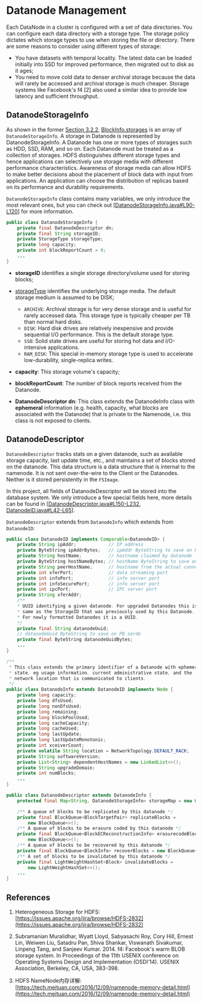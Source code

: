 # Datanode Management

Each DataNode in a cluster is configured with a set of data directories. You can configure each data directory with a storage type.
The storage policy dictates which storage types to use when storing the file or directory. There are some reasons to consider using different types of storage: 

- You have datasets with temporal locality. The latest data can be loaded initially into SSD for improved performance, then migrated out to disk as it ages;
- You need to move cold data to denser archival storage because the data will rarely be accessed and archival storage is much cheaper. Storage systems like Facebook's f4 [2] also used a similar idea to provide low latency and sufficient throughput.

## DatanodeStorageInfo

As shown in the former [Section 3.2.2](https://dsl-umd.github.io/docs/metadata/datablock/blockinfo.html#blockinfo), [BlockInfo.storages](https://github.com/DSL-UMD/hadoop-calvin/blob/c337680e23ded375df17c09a878f719102a47773/hadoop-hdfs-project/hadoop-hdfs/src/main/java/org/apache/hadoop/hdfs/server/blockmanagement/BlockInfo.java#L62) is an array of `DatanodeStorageInfo`. A storage in Datanode is represented by DatanodeStorageInfo.
A Datanode has one or more types of storages such as HDD, SSD, RAM, and so on. Each Datanode must be treated as a collection of storages. HDFS distinguishes different storage types and hence applications can selectively use storage media with different performance characteristics. Awareness of storage media can allow HDFS to make better decisions about the placement of block data with input from applications. An application can choose the distribution of replicas based on its performance and durability requirements.

`DatanodeStorageInfo` class contains many variables, we only introduce the most relevant ones, but you can check out [[DatanodeStorageInfo.java#L90-L120](https://github.com/DSL-UMD/hadoop-calvin/blob/88528d2ef1ac4926c7716d35ad6c7cd3aa2bc5f0/hadoop-hdfs-project/hadoop-hdfs/src/main/java/org/apache/hadoop/hdfs/server/blockmanagement/DatanodeStorageInfo.java#L90-L120)] for more information.

```java
public class DatanodeStorageInfo {
    private final DatanodeDescriptor dn;
    private final String storageID;
    private StorageType storageType;
    private long capacity;
    private int blockReportCount = 0;
    ...
}
```

- **storageID** identifies a single storage directory/volume used for storing blocks;

- [storageType](https://github.com/DSL-UMD/hadoop-calvin/blob/88528d2ef1ac4926c7716d35ad6c7cd3aa2bc5f0/hadoop-common-project/hadoop-common/src/main/java/org/apache/hadoop/fs/StorageType.java#L29-L41) identifies the underlying storage media. The default storage medium is assumed to be DISK;
    - `ARCHIVE`: Archival storage is for very dense storage and is useful for rarely accessed data. This storage type is typically cheaper per TB than normal hard disks.
    - `DISK`: Hard disk drives are relatively inexpensive and provide sequential I/O performance. This is the default storage type.
    - `SSD`: Solid state drives are useful for storing hot data and I/O-intensive applications.
    - `RAM_DISK`: This special in-memory storage type is used to accelerate low-durability, single-replica writes.

- **capacity**: This storage volume's capacity;

- **blockReportCount**: The number of block reports received from the Datanode.

- **DatanodeDescriptor dn**:  This class extends the DatanodeInfo class with **ephemeral** information (e.g. health, capacity, what blocks are associated with the Datanode) that is private to the Namenode, i.e. this class is not exposed to clients.

## DatanodeDescriptor

`DatanodeDescriptor` tracks stats on a given datanode, such as available storage capacity, last update time, etc., and maintains a set of blocks stored on the datanode. This data structure is a data structure that is internal to the namenode. It is not sent over-the-wire to the Client or the Datanodes.
Neither is it stored persistently in the `FSImage`.

In this project, all fields of DatanodeDescriptor will be stored into the database system. We only introduce a few special fields here, more details can be found in [[DatanodeDescriptor.java#L150-L232](https://github.com/DSL-UMD/hadoop-calvin/blob/c337680e23ded375df17c09a878f719102a47773/hadoop-hdfs-project/hadoop-hdfs/src/main/java/org/apache/hadoop/hdfs/server/blockmanagement/DatanodeDescriptor.java#L150-L232), [DatanodeID.java#L42-L65](https://github.com/DSL-UMD/hadoop-calvin/blob/c337680e23ded375df17c09a878f719102a47773/hadoop-hdfs-project/hadoop-hdfs-client/src/main/java/org/apache/hadoop/hdfs/protocol/DatanodeID.java#L42-L65)].

`DatanodeDescriptor` extends from `DatanodeInfo` which extends from `DatanodeID`:

```java
public class DatanodeID implements Comparable<DatanodeID> {
    private String ipAddr;            // IP address
    private ByteString ipAddrBytes;   // ipAddr ByteString to save on PB serde
    private String hostName;          // hostname claimed by datanode
    private ByteString hostNameBytes; // hostName ByteString to save on PB serde
    private String peerHostName;      // hostname from the actual connection
    private int xferPort;             // data streaming port
    private int infoPort;             // info server port
    private int infoSecurePort;       // info server port
    private int ipcPort;              // IPC server port
    private String xferAddr;
    /**
    * UUID identifying a given datanode. For upgraded Datanodes this is the
    * same as the StorageID that was previously used by this Datanode.
    * For newly formatted Datanodes it is a UUID.
    */
    private final String datanodeUuid;
    // datanodeUuid ByteString to save on PB serde
    private final ByteString datanodeUuidBytes;
    ...
}

/**
 * This class extends the primary identifier of a Datanode with ephemeral
 * state, eg usage information, current administrative state, and the
 * network location that is communicated to clients.
 */
public class DatanodeInfo extends DatanodeID implements Node {
    private long capacity;
    private long dfsUsed;
    private long nonDfsUsed;
    private long remaining;
    private long blockPoolUsed;
    private long cacheCapacity;
    private long cacheUsed;
    private long lastUpdate;
    private long lastUpdateMonotonic;
    private int xceiverCount;
    private volatile String location = NetworkTopology.DEFAULT_RACK;
    private String softwareVersion;
    private List<String> dependentHostNames = new LinkedList<>();
    private String upgradeDomain;
    private int numBlocks;
    ...
}

public class DatanodeDescriptor extends DatanodeInfo {
    protected final Map<String, DatanodeStorageInfo> storageMap = new HashMap<>();

    /** A queue of blocks to be replicated by this datanode */
    private final BlockQueue<BlockTargetPair> replicateBlocks =
        new BlockQueue<>();
    /** A queue of blocks to be erasure coded by this datanode */
    private final BlockQueue<BlockECReconstructionInfo> erasurecodeBlocks =
        new BlockQueue<>();
    /** A queue of blocks to be recovered by this datanode */
    private final BlockQueue<BlockInfo> recoverBlocks = new BlockQueue<>();
    /** A set of blocks to be invalidated by this datanode */
    private final LightWeightHashSet<Block> invalidateBlocks =
        new LightWeightHashSet<>();
    ...
}
```


## References

1. Heterogeneous Storage for HDFS: [https://issues.apache.org/jira/browse/HDFS-2832](https://issues.apache.org/jira/browse/HDFS-2832)

2. Subramanian Muralidhar, Wyatt Lloyd, Sabyasachi Roy, Cory Hill, Ernest Lin, Weiwen Liu, Satadru Pan, Shiva Shankar, Viswanath Sivakumar, Linpeng Tang, and Sanjeev Kumar. 2014. f4: Facebook's warm BLOB storage system. In Proceedings of the 11th USENIX conference on Operating Systems Design and Implementation (OSDI'14). USENIX Association, Berkeley, CA, USA, 383-398.

3. HDFS NameNode内存详解: [https://tech.meituan.com/2016/12/09/namenode-memory-detail.html](https://tech.meituan.com/2016/12/09/namenode-memory-detail.html)